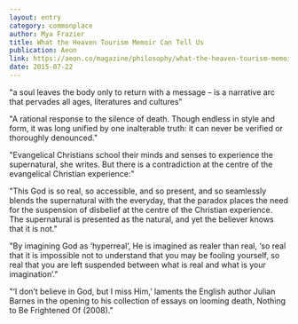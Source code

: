 ```yaml
---
layout: entry
category: commonplace
author: Mya Frazier
title: What the Heaven Tourism Memoir Can Tell Us
publication: Aeon
link: https://aeon.co/magazine/philosophy/what-the-heaven-tourism-memoir-can-tell-us
date: 2015-07-22
---
```


"a soul leaves the body only to return with a message – is a narrative arc that pervades all ages, literatures and cultures"
 
"A rational response to the silence of death. Though endless in style and form, it was long unified by one inalterable truth: it can never be verified or thoroughly denounced."
 
"Evangelical Christians school their minds and senses to experience the supernatural, she writes. But there is a contradiction at the centre of the evangelical Christian experience:"

"This God is so real, so accessible, and so present, and so seamlessly blends the supernatural with the everyday, that the paradox places the need for the suspension of disbelief at the centre of the Christian experience. The supernatural is presented as the natural, and yet the believer knows that it is not."

"By imagining God as ‘hyperreal’, He is imagined as realer than real, ‘so real that it is impossible not to understand that you may be fooling yourself, so real that you are left suspended between what is real and what is your imagination’."

"‘I don’t believe in God, but I miss Him,’ laments the English author Julian Barnes in the opening to his collection of essays on looming death, Nothing to Be Frightened Of (2008)."
